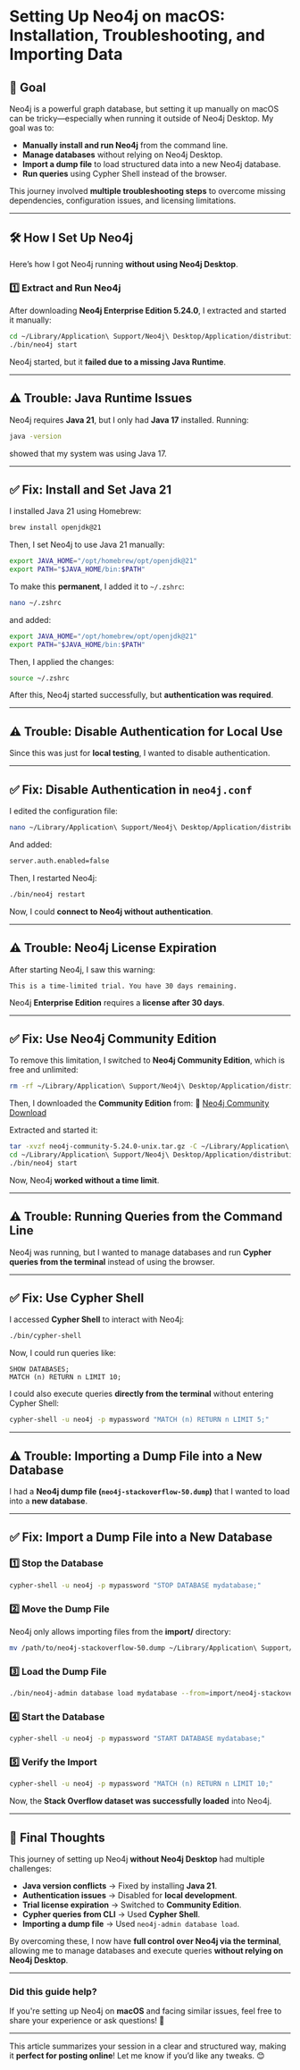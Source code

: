 # **Setting Up Neo4j on macOS: Installation, Troubleshooting, and Importing Data**

## **🎯 Goal**
Neo4j is a powerful graph database, but setting it up manually on macOS can be tricky—especially when running it outside of Neo4j Desktop. My goal was to:

- **Manually install and run Neo4j** from the command line.
- **Manage databases** without relying on Neo4j Desktop.
- **Import a dump file** to load structured data into a new Neo4j database.
- **Run queries** using Cypher Shell instead of the browser.

This journey involved **multiple troubleshooting steps** to overcome missing dependencies, configuration issues, and licensing limitations.

---

## **🛠️ How I Set Up Neo4j**
Here’s how I got Neo4j running **without using Neo4j Desktop**.

### **1️⃣ Extract and Run Neo4j**
After downloading **Neo4j Enterprise Edition 5.24.0**, I extracted and started it manually:

```sh
cd ~/Library/Application\ Support/Neo4j\ Desktop/Application/distributions/neo4j/neo4j-enterprise-5.24.0
./bin/neo4j start
```

Neo4j started, but it **failed due to a missing Java Runtime**.

---

## **⚠️ Trouble: Java Runtime Issues**
Neo4j requires **Java 21**, but I only had **Java 17** installed. Running:

```sh
java -version
```
showed that my system was using Java 17.

---

## **✅ Fix: Install and Set Java 21**
I installed Java 21 using Homebrew:

```sh
brew install openjdk@21
```

Then, I set Neo4j to use Java 21 manually:

```sh
export JAVA_HOME="/opt/homebrew/opt/openjdk@21"
export PATH="$JAVA_HOME/bin:$PATH"
```

To make this **permanent**, I added it to `~/.zshrc`:

```sh
nano ~/.zshrc
```
and added:
```sh
export JAVA_HOME="/opt/homebrew/opt/openjdk@21"
export PATH="$JAVA_HOME/bin:$PATH"
```
Then, I applied the changes:
```sh
source ~/.zshrc
```

After this, Neo4j started successfully, but **authentication was required**.

---

## **⚠️ Trouble: Disable Authentication for Local Use**
Since this was just for **local testing**, I wanted to disable authentication.

---

## **✅ Fix: Disable Authentication in `neo4j.conf`**
I edited the configuration file:

```sh
nano ~/Library/Application\ Support/Neo4j\ Desktop/Application/distributions/neo4j/neo4j-enterprise-5.24.0/conf/neo4j.conf
```

And added:
```sh
server.auth.enabled=false
```

Then, I restarted Neo4j:
```sh
./bin/neo4j restart
```

Now, I could **connect to Neo4j without authentication**.

---

## **⚠️ Trouble: Neo4j License Expiration**
After starting Neo4j, I saw this warning:
```
This is a time-limited trial. You have 30 days remaining.
```
Neo4j **Enterprise Edition** requires a **license after 30 days**.

---

## **✅ Fix: Use Neo4j Community Edition**
To remove this limitation, I switched to **Neo4j Community Edition**, which is free and unlimited:

```sh
rm -rf ~/Library/Application\ Support/Neo4j\ Desktop/Application/distributions/neo4j/neo4j-enterprise-5.24.0
```

Then, I downloaded the **Community Edition** from:
🔗 [Neo4j Community Download](https://neo4j.com/download-center/#community)

Extracted and started it:
```sh
tar -xvzf neo4j-community-5.24.0-unix.tar.gz -C ~/Library/Application\ Support/Neo4j\ Desktop/Application/distributions/neo4j/
cd ~/Library/Application\ Support/Neo4j\ Desktop/Application/distributions/neo4j/neo4j-community-5.24.0
./bin/neo4j start
```

Now, Neo4j **worked without a time limit**.

---

## **⚠️ Trouble: Running Queries from the Command Line**
Neo4j was running, but I wanted to manage databases and run **Cypher queries from the terminal** instead of using the browser.

---

## **✅ Fix: Use Cypher Shell**
I accessed **Cypher Shell** to interact with Neo4j:
```sh
./bin/cypher-shell
```
Now, I could run queries like:
```cypher
SHOW DATABASES;
MATCH (n) RETURN n LIMIT 10;
```

I could also execute queries **directly from the terminal** without entering Cypher Shell:
```sh
cypher-shell -u neo4j -p mypassword "MATCH (n) RETURN n LIMIT 5;"
```

---

## **⚠️ Trouble: Importing a Dump File into a New Database**
I had a **Neo4j dump file (`neo4j-stackoverflow-50.dump`)** that I wanted to load into a **new database**.

---

## **✅ Fix: Import a Dump File into a New Database**
### **1️⃣ Stop the Database**
```sh
cypher-shell -u neo4j -p mypassword "STOP DATABASE mydatabase;"
```

### **2️⃣ Move the Dump File**
Neo4j only allows importing files from the **import/** directory:
```sh
mv /path/to/neo4j-stackoverflow-50.dump ~/Library/Application\ Support/Neo4j\ Desktop/Application/distributions/neo4j/neo4j-community-5.24.0/import/
```

### **3️⃣ Load the Dump File**
```sh
./bin/neo4j-admin database load mydatabase --from=import/neo4j-stackoverflow-50.dump --force
```

### **4️⃣ Start the Database**
```sh
cypher-shell -u neo4j -p mypassword "START DATABASE mydatabase;"
```

### **5️⃣ Verify the Import**
```sh
cypher-shell -u neo4j -p mypassword "MATCH (n) RETURN n LIMIT 10;"
```

Now, the **Stack Overflow dataset was successfully loaded** into Neo4j.

---

## **🚀 Final Thoughts**
This journey of setting up Neo4j **without Neo4j Desktop** had multiple challenges:
- **Java version conflicts** → Fixed by installing **Java 21**.
- **Authentication issues** → Disabled for **local development**.
- **Trial license expiration** → Switched to **Community Edition**.
- **Cypher queries from CLI** → Used **Cypher Shell**.
- **Importing a dump file** → Used `neo4j-admin database load`.

By overcoming these, I now have **full control over Neo4j via the terminal**, allowing me to manage databases and execute queries **without relying on Neo4j Desktop**.

---

### **Did this guide help?**
If you're setting up Neo4j on **macOS** and facing similar issues, feel free to share your experience or ask questions! 🚀

---

This article summarizes your session in a clear and structured way, making it **perfect for posting online**! Let me know if you’d like any tweaks. 😊
